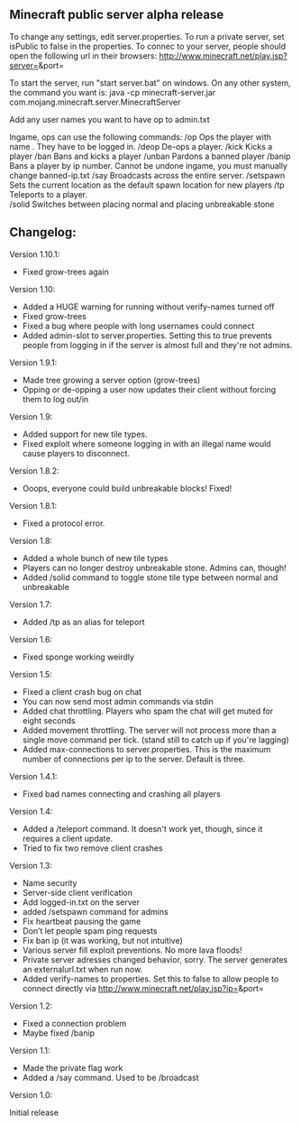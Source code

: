 ## Minecraft public server alpha release ##


To change any settings, edit server.properties.
To run a private server, set isPublic to false in the properties. To connec to your server, people should open the following url in their browsers:
http://www.minecraft.net/play.jsp?server=<YOUR IP>&port=<SERVER PORT>

To start the server, run "start server.bat" on windows. On any other system, the command you want is:
java -cp minecraft-server.jar com.mojang.minecraft.server.MinecraftServer

Add any user names you want to have op to admin.txt

Ingame, ops can use the following commands:
/op <name>         Ops the player with name <name>. They have to be logged in.
/deop <name>       De-ops a player.
/kick <name>       Kicks a player
/ban <name>        Bans and kicks a player
/unban <name>      Pardons a banned player
/banip <name>      Bans a player by ip number. Cannot be undone ingame, you must manually change banned-ip.txt
/say <message>     Broadcasts <message> across the entire server.
/setspawn          Sets the current location as the default spawn location for new players
/tp <name>         Teleports to a player.   
/solid             Switches between placing normal and placing unbreakable stone



## Changelog:

Version 1.10.1:

+ Fixed grow-trees again

Version 1.10:

+ Added a HUGE warning for running without verify-names turned off
+ Fixed grow-trees
+ Fixed a bug where people with long usernames could connect
+ Added admin-slot to server.properties. Setting this to true prevents people from logging in if the server is almost full and they're not admins.

Version 1.9.1:

+ Made tree growing a server option (grow-trees)
+ Opping or de-opping a user now updates their client without forcing them to log out/in

Version 1.9:

+ Added support for new tile types.
+ Fixed exploit where someone logging in with an illegal name would cause players to disconnect.

Version 1.8.2:

+ Ooops, everyone could build unbreakable blocks! Fixed!

Version 1.8.1:

+ Fixed a protocol error.

Version 1.8:

+ Added a whole bunch of new tile types
+ Players can no longer destroy unbreakable stone. Admins can, though!
+ Added /solid command to toggle stone tile type between normal and unbreakable

Version 1.7:

+ Added /tp as an alias for teleport

Version 1.6:

+ Fixed sponge working weirdly

Version 1.5:

+ Fixed a client crash bug on chat
+ You can now send most admin commands via stdin
+ Added chat throttling. Players who spam the chat will get muted for eight seconds
+ Added movement throttling. The server will not process more than a single move command per tick.
  (stand still to catch up if you're lagging)
+ Added max-connections to server.properties. This is the maximum number of connections per ip to the server. Default is three. 

Version 1.4.1:

+ Fixed bad names connecting and crashing all players

Version 1.4:

+ Added a /teleport command. It doesn't work yet, though, since it requires a client update.
+ Tried to fix two remove client crashes

Version 1.3:

+ Name security
+ Server-side client verification
+ Add logged-in.txt on the server
+ added /setspawn command for admins
+ Fix heartbeat pausing the game
+ Don’t let people spam ping requests
+ Fix ban ip (it was working, but not intuitive)
+ Various server fill exploit preventions. No more lava floods!
+ Private server adresses changed behavior, sorry. The server generates an externalurl.txt when run now.
+ Added verify-names to properties. Set this to false to allow people to connect directly via http://www.minecraft.net/play.jsp?ip=<ip>&port=<port>

Version 1.2:

+ Fixed a connection problem
+ Maybe fixed /banip

Version 1.1:

+ Made the private flag work
+ Added a /say command. Used to be /broadcast

Version 1.0:

  Initial release
